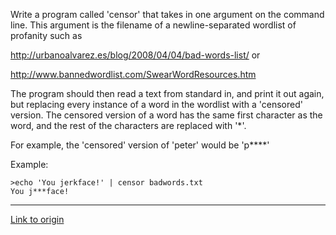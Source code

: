 Write a program called 'censor' that takes in one argument on the command line.  This argument is the filename of a newline-separated wordlist of profanity such as

http://urbanoalvarez.es/blog/2008/04/04/bad-words-list/ or

http://www.bannedwordlist.com/SwearWordResources.htm

The program should then read a text from standard in, and print it out again, but replacing every instance of a word in the wordlist with a 'censored' version.
The censored version of a word has the same first character as the word, and the rest of the characters are replaced with '*'.  

For example, the 'censored' version of 'peter' would be 'p****'

Example: 

    >echo 'You jerkface!' | censor badwords.txt
    You j***face!

---

[Link to origin](https://www.reddit.com/r/dailyprogrammer/106gse)